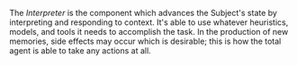 The *Interpreter* is the component which advances the Subject's state by interpreting and responding to context. It's able to use whatever heuristics, models, and tools it needs to accomplish the task. In the production of new memories, side effects may occur which is desirable; this is how the total agent is able to take any actions at all.